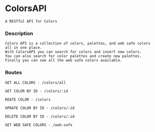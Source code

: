 # ColorsAPI

    A RESTful API for Colors

### Description
    Colors API is a collection of colors, palettes, and web safe colors all in one place.
    With ColorsAPI you can search for colors and insert new colors. 
    You can also search for color palettes and create new palettes. 
    Finally you can see all the web safe colors available.

### Routes

    GET ALL COLORS - /colors/all

    GET COLOR BY ID - /colors/:id

    REATE COLOR - /colors

    UPDATE COLOR BY ID - /colors/:id

    DELETE COLOR BY ID - /colors/:id

    GET WEB SAFE COLORS - /web-safe